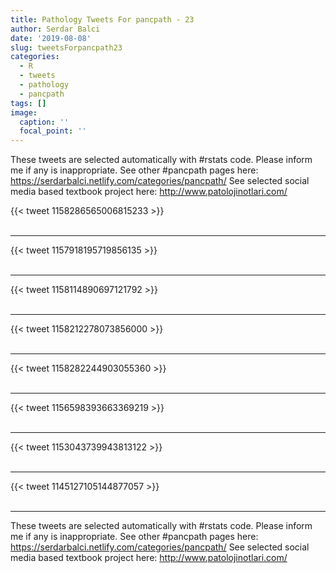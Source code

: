 ```yaml
---
title: Pathology Tweets For pancpath - 23
author: Serdar Balci
date: '2019-08-08'
slug: tweetsForpancpath23
categories:
  - R
  - tweets
  - pathology
  - pancpath
tags: []
image:
  caption: ''
  focal_point: ''
---
```



These tweets are selected automatically with #rstats code. Please inform me if any is inappropriate.
See other #pancpath pages here: https://serdarbalci.netlify.com/categories/pancpath/ 
See selected social media based textbook project here: http://www.patolojinotlari.com/

{{< tweet 1158286565006815233 >}}
<br>
<br>
<hr>
{{< tweet 1157918195719856135 >}}
<br>
<br>
<hr>
{{< tweet 1158114890697121792 >}}
<br>
<br>
<hr>
{{< tweet 1158212278073856000 >}}
<br>
<br>
<hr>
{{< tweet 1158282244903055360 >}}
<br>
<br>
<hr>
{{< tweet 1156598393663369219 >}}
<br>
<br>
<hr>
{{< tweet 1153043739943813122 >}}
<br>
<br>
<hr>
{{< tweet 1145127105144877057 >}}
<br>
<br>
<hr>


These tweets are selected automatically with #rstats code. Please inform me if any is inappropriate.
See other #pancpath pages here: https://serdarbalci.netlify.com/categories/pancpath/ 
See selected social media based textbook project here: http://www.patolojinotlari.com/

